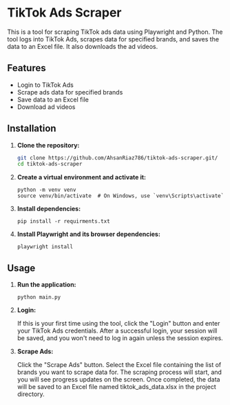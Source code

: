# TikTok Ads Scraper

This is a tool for scraping TikTok ads data using Playwright and Python. The tool logs into TikTok Ads, scrapes data for specified brands, and saves the data to an Excel file. It also downloads the ad videos.

## Features
- Login to TikTok Ads
- Scrape ads data for specified brands
- Save data to an Excel file
- Download ad videos

## Installation

1. **Clone the repository:**
   ```sh
   git clone https://github.com/AhsanRiaz786/tiktok-ads-scraper.git/
   cd tiktok-ads-scraper

2. **Create a virtual environment and activate it:**
    ```
    python -m venv venv
    source venv/bin/activate  # On Windows, use `venv\Scripts\activate`

3. **Install dependencies:**
    ```
    pip install -r requirments.txt

4. **Install Playwright and its browser dependencies:**
    ```
    playwright install

## Usage

1. **Run the application:**
    ```
    python main.py

2. **Login:**

    If this is your first time using the tool, click the "Login" button and enter your TikTok Ads credentials.
    After a successful login, your session will be saved, and you won't need to log in again unless the session expires.

3. **Scrape Ads:**

    Click the "Scrape Ads" button.
    Select the Excel file containing the list of brands you want to scrape data for.
    The scraping process will start, and you will see progress updates on the screen.
    Once completed, the data will be saved to an Excel file named tiktok_ads_data.xlsx in the project directory.

